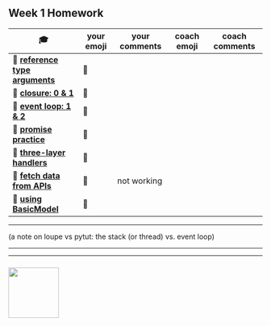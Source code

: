 ## Week 1 Homework

| :mortar_board: | your emoji | your comments | coach emoji | coach comments |
| --- | --- | --- | --- | --- |
| :egg: __[reference type arguments](./reference-type-args.md)__ |:hatching_chick: | | | |
| :egg: __[closure: 0 & 1](../exercises-closure)__ |:hatching_chick: | | | |
| :egg: __[event loop: 1 & 2](../exercises-event-loop)__ |:hatching_chick: | | | |
| :egg: __[promise practice](./promise-practice.md)__ |:hatching_chick: | | | | 
| :egg: __[three-layer handlers](./three-layer-handlers)__ |:hatching_chick: | | | |
| :hatching_chick: __[fetch data from APIs](./fetching-exercises)__ |:hatching_chick: |not working | | |
| :hatching_chick: __[using BasicModel](./using-BasicModel.html)__ |:hatching_chick: | | | |

---

(a note on loupe vs pytut: the stack (or thread) vs. event loop)

___
___
### <a href="https://hackyourfuture.be" target="_blank"><img src="https://pbs.twimg.com/profile_images/984474625009741824/Bs_qKx6-_400x400.jpg" width="100" height="100"></img></a>
